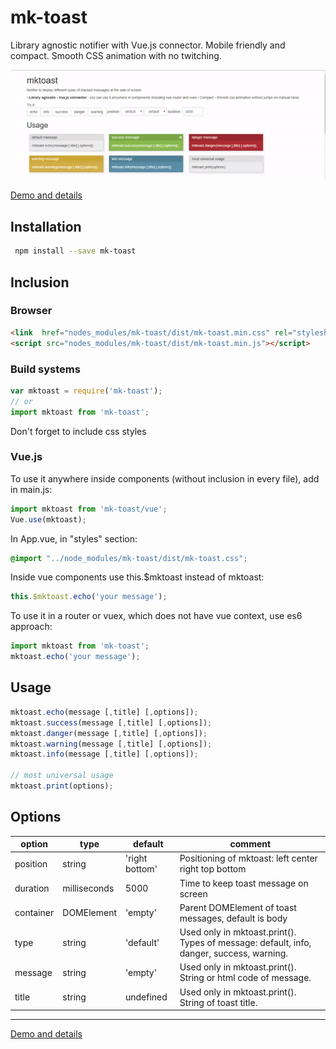 # mk-toast
Library agnostic notifier with Vue.js connector. Mobile friendly and compact. Smooth CSS animation with no twitching.

![screenshot](https://github.com/m-kant/mk-toast/blob/master/mktoast-demo.gif)

[Demo and details](http://mkant.ru/mink-js/mk-toast)


## Installation
```bash
 npm install --save mk-toast 
 ```
## Inclusion
### Browser
```HTML
<link  href="nodes_modules/mk-toast/dist/mk-toast.min.css" rel="stylesheet">
<script src="nodes_modules/mk-toast/dist/mk-toast.min.js"></script>
```

### Build systems
```JavaScript
var mktoast = require('mk-toast');
// or 
import mktoast from 'mk-toast';
```
Don't forget to include css styles

### Vue.js
To use it anywhere inside components (without inclusion in every file), add in main.js:
```JavaScript
import mktoast from 'mk-toast/vue';
Vue.use(mktoast);
```
In App.vue, in "styles" section:
```CSS
@import "../node_modules/mk-toast/dist/mk-toast.css";
```
Inside vue components use this.$mktoast instead of mktoast:
```JavaScript
this.$mktoast.echo('your message');
```
To use it in a router or vuex, which does not have vue context, use es6 approach:
```JavaScript
import mktoast from 'mk-toast';
mktoast.echo('your message');
```

## Usage
```JavaScript
mktoast.echo(message [,title] [,options]);
mktoast.success(message [,title] [,options]);
mktoast.danger(message [,title] [,options]);
mktoast.warning(message [,title] [,options]);
mktoast.info(message [,title] [,options]);
 
// most universal usage
mktoast.print(options);
```

## Options
option | type | default | comment
------ | ---- | ------- | -------
position | string | 'right bottom' | Positioning of mktoast: left center right  top bottom
duration | milliseconds | 5000 | Time to keep toast message on screen
container | DOMElement | 'empty' | Parent DOMElement of toast messages, default is body
type | string | 'default' | Used only in mktoast.print(). Types of message: default, info, danger, success, warning.
message | string | 'empty' | Used only in mktoast.print(). String or html code of message.
title | string | undefined | Used only in mktoast.print(). String of toast title.

---

[Demo and details](http://mkant.ru/mink-js/mk-toast)

